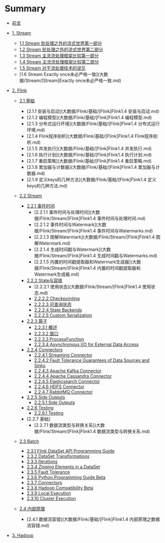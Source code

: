 # Summary

* [前言](README.md)
* [1. Stream]()
  - [1.1 Stream 批处理之外的流式世界第一部分](大数据/Stream/[Stream]批处理之外的流式世界第一部分.md)
  - [1.2 Stream 批处理之外的流式世界第二部分](大数据/Stream/[Stream]批处理之外的流式世界第二部分.md)
  - [1.3 Stream 主流流处理框架比较第一部分](大数据/Stream/[Stream]主流流处理框架比较第一部分.md)
  - [1.4 Stream 主流流处理框架比较第二部分](大数据/Stream/[Stream]批处理之外的流式世界第二部分.md)
  - [1.5 Stream 对于流处理技术的谬见](大数据/Stream/[Stream]对于流处理技术的谬见.md)
  - [1.6 Stream Exactly once未必严格一致](大数据/Stream/[Stream]Exactly once未必严格一致.md)

* [2. Flink]()
  - [2.1 基础]()
    - [2.1.1 安装与启动](大数据/Flink/基础/[Flink]Flink1.4 安装与启动.md)
    - [2.1.2 编程模型](大数据/Flink/基础/[Flink]Flink1.4 编程模型.md)
    - [2.1.3 分布式运行环境](大数据/Flink/基础/[Flink]Flink1.4 分布式运行环境.md)
    - [2.1.4 Flink程序剖析](大数据/Flink/基础/[Flink]Flink1.4 Flink程序剖析.md)
    - [2.1.5 并发执行](大数据/Flink/基础/[Flink]Flink1.4 并发执行.md)
    - [2.1.6 执行计划](大数据/Flink/基础/[Flink]Flink1.4 执行计划.md)
    - [2.1.7 重启策略](大数据/Flink/基础/[Flink]Flink1.4 重启策略.md)
    - [2.1.8 累加器与计数器](大数据/Flink/基础/[Flink]Flink1.4 累加器与计数器.md)
    - [2.1.9 定义keys的几种方法](大数据/Flink/基础/[Flink]Flink1.4 定义keys的几种方法.md)

  - [2.2 Stream]()

    - [2.2.1 事件时间]()
      - [2.2.1.1 事件时间与处理时间](大数据/Flink/Stream/[Flink]Flink1.4 事件时间与处理时间.md)
      - [2.2.1.2 事件时间与Watermark](大数据/Flink/Stream/[Flink]Flink1.4 事件时间与Watermarks.md)
      - [2.2.1.3 图解Watermark](大数据/Flink/Stream/[Flink]Flink1.4 图解Watermark.md)
      - [2.2.1.4 生成时间戳与Watermark](大数据/Flink/Stream/[Flink]Flink1.4 生成时间戳与Watermarks.md)
      - [2.2.1.5 内置的时间戳提取器和Watermark生成器](大数据/Flink/Stream/[Flink]Flink1.4 内置的时间戳提取器和Watermark生成器.md)
    - [2.2.2 State与容错]()
      - [2.2.2.1 使用状态](大数据/Flink/Stream/[Flink]Flink1.4 使用状态.md)
      - [2.2.2.2 Checkpointing](https://ci.apache.org/projects/flink/flink-docs-release-1.4/dev/stream/state/checkpointing.html)
      - [2.2.2.3 可查询状态](https://ci.apache.org/projects/flink/flink-docs-release-1.4/dev/stream/state/queryable_state.html)
      - [2.2.2.4 State Backends](https://ci.apache.org/projects/flink/flink-docs-release-1.4/dev/stream/state/state_backends.html)
      - [2.2.2.5 Custom Serialization](https://ci.apache.org/projects/flink/flink-docs-release-1.4/dev/stream/state/custom_serialization.html)
    - [2.2.3 算子]()
      - [2.2.3.1 概述](https://ci.apache.org/projects/flink/flink-docs-release-1.4/dev/stream/operators/index.html)
      - [2.2.3.2 窗口](https://ci.apache.org/projects/flink/flink-docs-release-1.4/dev/stream/operators/windows.html)
      - [2.2.3.3 ProcessFunction](https://ci.apache.org/projects/flink/flink-docs-release-1.4/dev/stream/operators/process_function.html)
      - [2.2.3.4 Asynchronous I/O for External Data Access](https://ci.apache.org/projects/flink/flink-docs-release-1.4/dev/stream/operators/asyncio.html)
    - [2.2.4 Connectors]()
      - [2.2.4.1 Streaming Connector](https://ci.apache.org/projects/flink/flink-docs-release-1.4/dev/connectors/index.html)
      - [2.2.4.2 Fault Tolerance Guarantees of Data Sources and Sinks](https://ci.apache.org/projects/flink/flink-docs-release-1.4/dev/connectors/guarantees.html)
      - [2.2.4.3 Apache Kafka Connector](https://ci.apache.org/projects/flink/flink-docs-release-1.4/dev/connectors/kafka.html)
      - [2.2.4.4 Apache Cassandra Connector](https://ci.apache.org/projects/flink/flink-docs-release-1.4/dev/connectors/cassandra.html)
      - [2.2.4.5 Elasticsearch Connector](https://ci.apache.org/projects/flink/flink-docs-release-1.4/dev/connectors/elasticsearch.html)
      - [2.2.4.6 HDFS Connector](https://ci.apache.org/projects/flink/flink-docs-release-1.4/dev/connectors/filesystem_sink.html)
      - [2.2.4.7 RabbitMQ Connector](https://ci.apache.org/projects/flink/flink-docs-release-1.4/dev/connectors/rabbitmq.html)
    - [2.2.5 Side Outputs]()
      - [2.2.5.1 Side Outputs](https://ci.apache.org/projects/flink/flink-docs-release-1.4/dev/stream/side_output.html)
    - [2.2.6 Testing]()
      - [2.2.6.1 Testing](https://ci.apache.org/projects/flink/flink-docs-release-1.4/dev/stream/testing.html)
    - [2.2.7 基础]
      - [2.2.7.1 数据流类型与转换关系](大数据/Flink/Stream/[Flink]Flink1.4 数据流类型与转换关系.md)
  - [2.3 Batch]()
    - [2.3.1 Flink DataSet API Programming Guide](https://ci.apache.org/projects/flink/flink-docs-release-1.4/dev/batch/index.html)
    - [2.3.2 DataSet Transformations](https://ci.apache.org/projects/flink/flink-docs-release-1.4/dev/batch/dataset_transformations.html)
    - [2.3.3 Iterations](https://ci.apache.org/projects/flink/flink-docs-release-1.4/dev/batch/iterations.html)
    - [2.3.4 Zipping Elements in a DataSet](https://ci.apache.org/projects/flink/flink-docs-release-1.4/dev/batch/zip_elements_guide.html)
    - [2.3.5 Fault Tolerance](https://ci.apache.org/projects/flink/flink-docs-release-1.4/dev/batch/fault_tolerance.html)
    - [2.3.6 Python Programming Guide Beta](https://ci.apache.org/projects/flink/flink-docs-release-1.4/dev/batch/python.html)
    - [2.3.7 Connectors](https://ci.apache.org/projects/flink/flink-docs-release-1.4/dev/batch/connectors.html)
    - [2.3.8 Hadoop Compatibility Beta](https://ci.apache.org/projects/flink/flink-docs-release-1.4/dev/batch/hadoop_compatibility.html)
    - [2.3.9 Local Execution](https://ci.apache.org/projects/flink/flink-docs-release-1.4/dev/local_execution.html)
    - [2.3.10 Cluster Execution](https://ci.apache.org/projects/flink/flink-docs-release-1.4/dev/cluster_execution.html)

  - [2.4 内部原理]()
    - [2.4.1 数据流容错](大数据/Flink/基础/[Flink]Flink1.4 内部原理之数据流容错.md)
* [3. Hadoop]()
